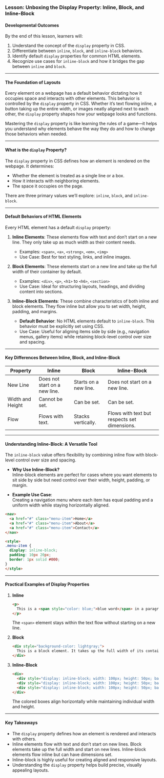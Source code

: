 ### **Lesson: Unboxing the Display Property: Inline, Block, and Inline-Block**

#### **Developmental Outcomes**  
By the end of this lesson, learners will:  
1. Understand the concept of the `display` property in CSS.  
2. Differentiate between `inline`, `block`, and `inline-block` behaviors.  
3. Identify default `display` properties for common HTML elements.  
4. Recognize use cases for `inline-block` and how it bridges the gap between `inline` and `block`.  

---

#### **The Foundation of Layouts**  

Every element on a webpage has a default behavior dictating how it occupies space and interacts with other elements. This behavior is controlled by the `display` property in CSS. Whether it’s text flowing inline, a button taking up the entire width, or images neatly aligned next to each other, the `display` property shapes how your webpage looks and functions.  

Mastering the `display` property is like learning the rules of a game—it helps you understand why elements behave the way they do and how to change those behaviors when needed.  

---

#### **What is the `display` Property?**  

The `display` property in CSS defines how an element is rendered on the webpage. It determines:  
- Whether the element is treated as a single line or a box.  
- How it interacts with neighboring elements.  
- The space it occupies on the page.  

There are three primary values we’ll explore: `inline`, `block`, and `inline-block`.  

---

#### **Default Behaviors of HTML Elements**  

Every HTML element has a default `display` property:  

1. **Inline Elements**: These elements flow with text and don’t start on a new line. They only take up as much width as their content needs.  
   - Examples: `<span>`, `<a>`, `<strong>`, `<em>`, `<img>`  
   - Use Case: Best for text styling, links, and inline images.  

2. **Block Elements**: These elements start on a new line and take up the full width of their container by default.  
   - Examples: `<div>`, `<p>`, `<h1>` to `<h6>`, `<section>`  
   - Use Case: Ideal for structuring layouts, headings, and dividing content into sections.  

3. **Inline-Block Elements**: These combine characteristics of both inline and block elements. They flow inline but allow you to set width, height, padding, and margins.  
   - **Default Behavior**: No HTML elements default to `inline-block`. This behavior must be explicitly set using CSS.  
   - Use Case: Useful for aligning items side by side (e.g., navigation menus, gallery items) while retaining block-level control over size and spacing.  

---

#### **Key Differences Between Inline, Block, and Inline-Block**  

| Property         | Inline                | Block                 | Inline-Block         |  
|------------------|-----------------------|-----------------------|----------------------|  
| New Line         | Does not start on a new line. | Starts on a new line. | Does not start on a new line. |  
| Width and Height | Cannot be set.        | Can be set.           | Can be set.          |  
| Flow             | Flows with text.      | Stacks vertically.    | Flows with text but respects set dimensions. |  

---

#### **Understanding Inline-Block: A Versatile Tool**  

The `inline-block` value offers flexibility by combining inline flow with block-level control over size and spacing.  

- **Why Use Inline-Block?**  
   Inline-block elements are perfect for cases where you want elements to sit side by side but need control over their width, height, padding, or margin.  

- **Example Use Case**:  
   Creating a navigation menu where each item has equal padding and a uniform width while staying horizontally aligned.  

```html  
<nav>  
  <a href="#" class="menu-item">Home</a>  
  <a href="#" class="menu-item">About</a>  
  <a href="#" class="menu-item">Contact</a>  
</nav>  

<style>  
.menu-item {  
  display: inline-block;  
  padding: 10px 20px;  
  border: 1px solid #000;  
}  
</style>  
```  

---

#### **Practical Examples of Display Properties**  

1. **Inline**  
   ```html  
   <p>  
     This is a <span style="color: blue;">blue word</span> in a paragraph.  
   </p>  
   ```  
   The `<span>` element stays within the text flow without starting on a new line.  

2. **Block**  
   ```html  
   <div style="background-color: lightgray;">  
     This is a block element. It takes up the full width of its container.  
   </div>  
   ```  

3. **Inline-Block**  
   ```html  
   <div>  
     <div style="display: inline-block; width: 100px; height: 50px; background-color: red;"></div>  
     <div style="display: inline-block; width: 100px; height: 50px; background-color: green;"></div>  
     <div style="display: inline-block; width: 100px; height: 50px; background-color: blue;"></div>  
   </div>  
   ```  
   The colored boxes align horizontally while maintaining individual width and height.  

---

#### **Key Takeaways**  

- The `display` property defines how an element is rendered and interacts with others.  
- Inline elements flow with text and don’t start on new lines. Block elements take up the full width and start on new lines. Inline-block elements flow inline but can have dimensions set.  
- Inline-block is highly useful for creating aligned and responsive layouts.  
- Understanding the `display` property helps build precise, visually appealing layouts.  

